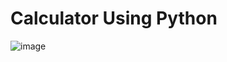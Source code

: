 # Calculator Using Python
![image](https://github.com/SUDHANSUGOUDA/Calculator_Python/assets/90608185/ee26ce78-057b-47aa-84c2-4baf6d9cb745)

